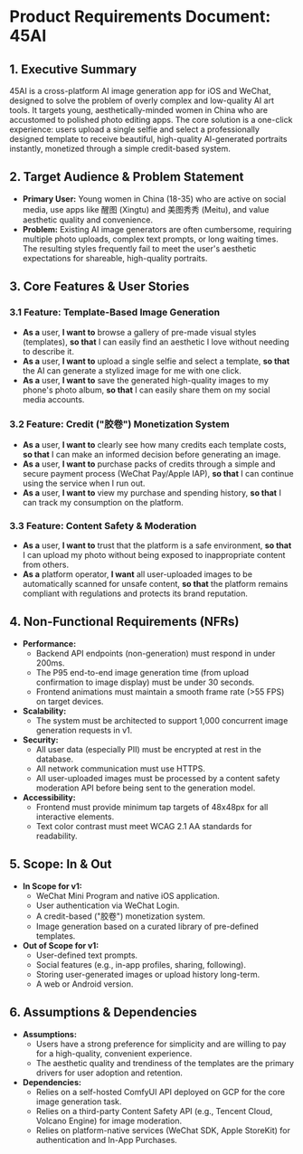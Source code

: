 # Product Requirements Document: 45AI

## 1. Executive Summary
45AI is a cross-platform AI image generation app for iOS and WeChat, designed to solve the problem of overly complex and low-quality AI art tools. It targets young, aesthetically-minded women in China who are accustomed to polished photo editing apps. The core solution is a one-click experience: users upload a single selfie and select a professionally designed template to receive beautiful, high-quality AI-generated portraits instantly, monetized through a simple credit-based system.

## 2. Target Audience & Problem Statement
- **Primary User:** Young women in China (18-35) who are active on social media, use apps like 醒图 (Xingtu) and 美图秀秀 (Meitu), and value aesthetic quality and convenience.
- **Problem:** Existing AI image generators are often cumbersome, requiring multiple photo uploads, complex text prompts, or long waiting times. The resulting styles frequently fail to meet the user's aesthetic expectations for shareable, high-quality portraits.

## 3. Core Features & User Stories

### 3.1 Feature: Template-Based Image Generation
- **As a** user, **I want to** browse a gallery of pre-made visual styles (templates), **so that** I can easily find an aesthetic I love without needing to describe it.
- **As a** user, **I want to** upload a single selfie and select a template, **so that** the AI can generate a stylized image for me with one click.
- **As a** user, **I want to** save the generated high-quality images to my phone's photo album, **so that** I can easily share them on my social media accounts.

### 3.2 Feature: Credit ("胶卷") Monetization System
- **As a** user, **I want to** clearly see how many credits each template costs, **so that** I can make an informed decision before generating an image.
- **As a** user, **I want to** purchase packs of credits through a simple and secure payment process (WeChat Pay/Apple IAP), **so that** I can continue using the service when I run out.
- **As a** user, **I want to** view my purchase and spending history, **so that** I can track my consumption on the platform.

### 3.3 Feature: Content Safety & Moderation
- **As a** user, **I want to** trust that the platform is a safe environment, **so that** I can upload my photo without being exposed to inappropriate content from others.
- **As a** platform operator, **I want** all user-uploaded images to be automatically scanned for unsafe content, **so that** the platform remains compliant with regulations and protects its brand reputation.

## 4. Non-Functional Requirements (NFRs)
- **Performance:**
  - Backend API endpoints (non-generation) must respond in under 200ms.
  - The P95 end-to-end image generation time (from upload confirmation to image display) must be under 30 seconds.
  - Frontend animations must maintain a smooth frame rate (>55 FPS) on target devices.
- **Scalability:**
  - The system must be architected to support 1,000 concurrent image generation requests in v1.
- **Security:**
  - All user data (especially PII) must be encrypted at rest in the database.
  - All network communication must use HTTPS.
  - All user-uploaded images must be processed by a content safety moderation API before being sent to the generation model.
- **Accessibility:**
  - Frontend must provide minimum tap targets of 48x48px for all interactive elements.
  - Text color contrast must meet WCAG 2.1 AA standards for readability.

## 5. Scope: In & Out
- **In Scope for v1:**
  - WeChat Mini Program and native iOS application.
  - User authentication via WeChat Login.
  - A credit-based ("胶卷") monetization system.
  - Image generation based on a curated library of pre-defined templates.
- **Out of Scope for v1:**
  - User-defined text prompts.
  - Social features (e.g., in-app profiles, sharing, following).
  - Storing user-generated images or upload history long-term.
  - A web or Android version.

## 6. Assumptions & Dependencies
- **Assumptions:**
  - Users have a strong preference for simplicity and are willing to pay for a high-quality, convenient experience.
  - The aesthetic quality and trendiness of the templates are the primary drivers for user adoption and retention.
- **Dependencies:**
  - Relies on a self-hosted ComfyUI API deployed on GCP for the core image generation task.
  - Relies on a third-party Content Safety API (e.g., Tencent Cloud, Volcano Engine) for image moderation.
  - Relies on platform-native services (WeChat SDK, Apple StoreKit) for authentication and In-App Purchases.